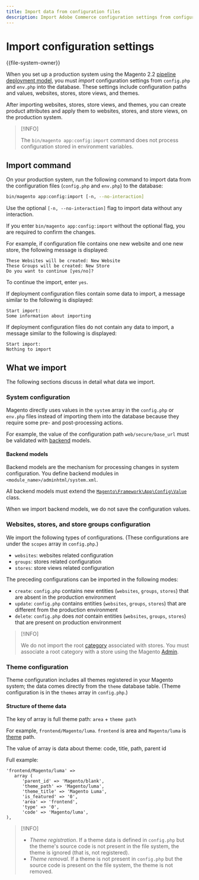 ```yaml
---
title: Import data from configuration files
description: Import Adobe Commerce configuration settings from configuration files.
---
```


# Import configuration settings

{{file-system-owner}}

When you set up a production system using the Magento 2.2 [pipeline deployment model](../deployment/technical-details.md), you must _import_ configuration settings from `config.php` and `env.php` into the database.
These settings include configuration paths and values, websites, stores, store views, and themes.

After importing websites, stores, store views, and themes, you can create product attributes and apply them to websites, stores, and store views, on the production system.

>[!INFO]
>
>The `bin/magento app:config:import` command does not process configuration stored in environment variables.

## Import command

On your production system, run the following command to import data from the configuration files (`config.php` and `env.php`) to the database:

```bash
bin/magento app:config:import [-n, --no-interaction]
```

Use the optional `[-n, --no-interaction]` flag to import data without any interaction.

If you enter `bin/magento app:config:import` without the optional flag, you are required to confirm the changes.

For example, if configuration file contains one new website and one new store, the following  message is displayed:

```terminal
These Websites will be created: New Website
These Groups will be created: New Store
Do you want to continue [yes/no]?
```

To continue the import, enter `yes`.

If deployment configuration files contain some data to import, a message similar to the following is displayed:

```terminal
Start import:
Some information about importing
```

If deployment configuration files do not contain any data to import, a message similar to the following is displayed:

```terminal
Start import:
Nothing to import
```

## What we import

The following sections discuss in detail what data we import.

### System configuration

Magento directly uses values in the `system` array in the `config.php` or `env.php` files instead of importing them into the database because they require some pre- and post-processing actions.

For example, the value of the configuration path `web/secure/base_url` must be validated with [backend](https://glossary.magento.com/backend) models.

#### Backend models

Backend models are the mechanism for processing changes in system configuration.
You define backend modules in `<module_name>/adminhtml/system.xml`.

All backend models must extend the [`Magento\Framework\App\Config\Value`](https://github.com/magento/magento2/blob/2.4/lib/internal/Magento/Framework/App/Config/Value.php) class.

When we import backend models, we do not save the configuration values.

### Websites, stores, and store groups configuration

We import the following types of configurations.
(These configurations are under the `scopes` array in `config.php`.)

- `websites`: websites related configuration
- `groups`: stores related configuration
- `stores`: store views related configuration

The preceding configurations can be imported in the following modes:

- `create`: `config.php` contains new entities (`websites`, `groups`, `stores`) that are absent in the production environment
- `update`: `config.php` contains entities (`websites`, `groups`, `stores`) that are different from the production environment
- `delete`: `config.php` does _not_ contain entities (`websites`, `groups`, `stores`) that are present on production environment

>[!INFO]
>
>We do not import the root [category](https://glossary.magento.com/category) associated with stores. You must associate a root category with a store using the Magento [Admin](https://glossary.magento.com/admin).

### Theme configuration

Theme configuration includes all themes registered in your Magento system; the data comes directly from the `theme` database table. (Theme configuration is in the `themes` array in `config.php`.)

#### Structure of theme data

The key of array is full theme path: `area` + `theme path`

For example, `frontend/Magento/luma`.
`frontend` is area and `Magento/luma` is [theme](https://glossary.magento.com/theme) path.

The value of array is data about theme: code, title, path, parent id

Full example:

```php?start_inline=1
'frontend/Magento/luma' =>
   array (
      'parent_id' => 'Magento/blank',
      'theme_path' => 'Magento/luma',
      'theme_title' => 'Magento Luma',
      'is_featured' => '0',
      'area' => 'frontend',
      'type' => '0',
      'code' => 'Magento/luma',
),
```

>[!INFO]
>
>- _Theme registration_. If a theme data is defined in `config.php` but the theme's source code is  not present in the file system, the theme is ignored (that is, not registered).
>- _Theme removal_. If a theme is not present in `config.php` but the source code is present on the file system, the theme is not removed.
